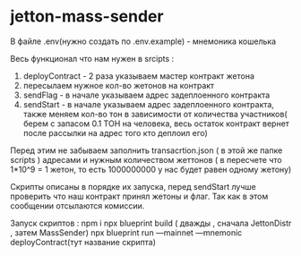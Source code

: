# jetton-mass-sender
В файле .env(нужно создать по .env.example) - мнемоника кошелька 

Весь функционал что нам нужен в srcipts :

1. deployContract -  2 раза указываем мастер контракт жетона
2. пересылаем нужное кол-во жетонов на контракт
3. sendFlag -  в начале указываем адрес задеплоенного контракта
4. sendStart - в начале указываем адрес задеплоенного контракта,
также меняем кол-во тон в зависимости от количества участников( берем с запасом 0.1 ТОН на человека, весь остаток контракт вернет после рассылки на адрес того кто деплоил его)


Перед этим не забываем заполнить transacrtion.json ( в этой же папке scripts ) адресами и нужным количеством жеттонов ( в пересчете что 1*10^9 = 1 жетон, то есть 1000000000 у нас будет равен одному жетону)

Скрипты описаны в порядке их запуска, перед sendStart лучше проверить что наш контракт принял жетоны и флаг. Так как в этом сообщении отсылаются комиссии.

Запуск скриптов :
npm i
npx blueprint build ( дважды , сначала JettonDistr , затем MassSender)
npx blueprint run —mainnet —mnemonic deployContract(тут название скрипта)
